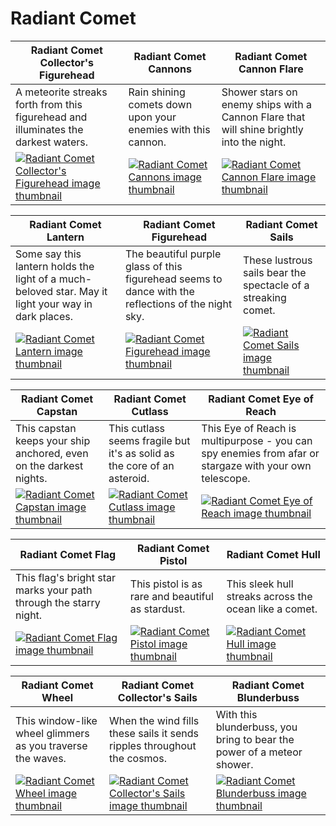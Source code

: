 # Radiant Comet

| Radiant Comet Collector's Figurehead | Radiant Comet Cannons | Radiant Comet Cannon Flare |
| ------------------------------------ | --------------------- | -------------------------- |
| A meteorite streaks forth from this figurehead and illuminates the darkest waters. | Rain shining comets down upon your enemies with this cannon. | Shower stars on enemy ships with a Cannon Flare that will shine brightly into the night. |
| [![Radiant Comet Collector's Figurehead image thumbnail](https://seaofthieves.wiki.gg/images/7/7e/Radiant_Comet_Collector%27s_Figurehead.png)](https://seaofthieves.wiki.gg/wiki/Radiant_Comet_Collector's_Figurehead) | [![Radiant Comet Cannons image thumbnail](https://seaofthieves.wiki.gg/images/5/57/Radiant_Comet_Cannons.png)](https://seaofthieves.wiki.gg/wiki/Radiant_Comet_Cannons) | [![Radiant Comet Cannon Flare image thumbnail](https://seaofthieves.wiki.gg/images/7/72/Radiant_Comet_Cannon_Flare.png)](https://seaofthieves.wiki.gg/wiki/Radiant_Comet_Cannon_Flare) |

| Radiant Comet Lantern | Radiant Comet Figurehead | Radiant Comet Sails |
| --------------------- | ------------------------ | ------------------- |
| Some say this lantern holds the light of a much-beloved star. May it light your way in dark places. | The beautiful purple glass of this figurehead seems to dance with the reflections of the night sky. | These lustrous sails bear the spectacle of a streaking comet. |
| [![Radiant Comet Lantern image thumbnail](https://seaofthieves.wiki.gg/images/5/5e/Radiant_Comet_Lantern.png)](https://seaofthieves.wiki.gg/wiki/Radiant_Comet_Lantern) | [![Radiant Comet Figurehead image thumbnail](https://seaofthieves.wiki.gg/images/d/d5/Radiant_Comet_Figurehead.png)](https://seaofthieves.wiki.gg/wiki/Radiant_Comet_Figurehead) | [![Radiant Comet Sails image thumbnail](https://seaofthieves.wiki.gg/images/0/05/Radiant_Comet_Sails.png)](https://seaofthieves.wiki.gg/wiki/Radiant_Comet_Sails) |

| Radiant Comet Capstan | Radiant Comet Cutlass | Radiant Comet Eye of Reach |
| --------------------- | --------------------- | -------------------------- |
| This capstan keeps your ship anchored, even on the darkest nights. | This cutlass seems fragile but it's as solid as the core of an asteroid. | This Eye of Reach is multipurpose - you can spy enemies from afar or stargaze with your own telescope. |
| [![Radiant Comet Capstan image thumbnail](https://seaofthieves.wiki.gg/images/b/b9/Radiant_Comet_Capstan.png)](https://seaofthieves.wiki.gg/wiki/Radiant_Comet_Capstan) | [![Radiant Comet Cutlass image thumbnail](https://seaofthieves.wiki.gg/images/5/55/Radiant_Comet_Cutlass.png)](https://seaofthieves.wiki.gg/wiki/Radiant_Comet_Cutlass) | [![Radiant Comet Eye of Reach image thumbnail](https://seaofthieves.wiki.gg/images/9/9c/Radiant_Comet_Eye_of_Reach.png)](https://seaofthieves.wiki.gg/wiki/Radiant_Comet_Eye_of_Reach) |

| Radiant Comet Flag | Radiant Comet Pistol | Radiant Comet Hull |
| ------------------ | -------------------- | ------------------ |
| This flag's bright star marks your path through the starry night. | This pistol is as rare and beautiful as stardust. | This sleek hull streaks across the ocean like a comet. |
| [![Radiant Comet Flag image thumbnail](https://seaofthieves.wiki.gg/images/4/40/Radiant_Comet_Flag.png)](https://seaofthieves.wiki.gg/wiki/Radiant_Comet_Flag) | [![Radiant Comet Pistol image thumbnail](https://seaofthieves.wiki.gg/images/0/01/Radiant_Comet_Pistol.png)](https://seaofthieves.wiki.gg/wiki/Radiant_Comet_Pistol) | [![Radiant Comet Hull image thumbnail](https://seaofthieves.wiki.gg/images/d/d9/Radiant_Comet_Hull.png)](https://seaofthieves.wiki.gg/wiki/Radiant_Comet_Hull) |

| Radiant Comet Wheel | Radiant Comet Collector's Sails | Radiant Comet Blunderbuss |
| ------------------- | ------------------------------- | ------------------------- |
| This window-like wheel glimmers as you traverse the waves. | When the wind fills these sails it sends ripples throughout the cosmos. | With this blunderbuss, you bring to bear the power of a meteor shower. |
| [![Radiant Comet Wheel image thumbnail](https://seaofthieves.wiki.gg/images/c/cc/Radiant_Comet_Wheel.png)](https://seaofthieves.wiki.gg/wiki/Radiant_Comet_Wheel) | [![Radiant Comet Collector's Sails image thumbnail](https://seaofthieves.wiki.gg/images/4/4f/Radiant_Comet_Collector%27s_Sails.png)](https://seaofthieves.wiki.gg/wiki/Radiant_Comet_Collector's_Sails) | [![Radiant Comet Blunderbuss image thumbnail](https://seaofthieves.wiki.gg/images/1/18/Radiant_Comet_Blunderbuss.png)](https://seaofthieves.wiki.gg/wiki/Radiant_Comet_Blunderbuss) |
